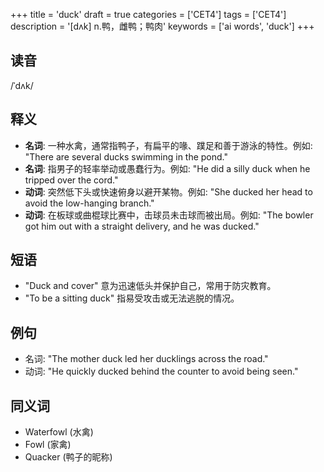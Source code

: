 +++
title = 'duck'
draft = true
categories = ['CET4']
tags = ['CET4']
description = '[dʌk] n.鸭，雌鸭；鸭肉'
keywords = ['ai words', 'duck']
+++

## 读音
/ˈdʌk/

## 释义
- **名词**: 一种水禽，通常指鸭子，有扁平的喙、蹼足和善于游泳的特性。例如: "There are several ducks swimming in the pond."
- **名词**: 指男子的轻率举动或愚蠢行为。例如: "He did a silly duck when he tripped over the cord."
- **动词**: 突然低下头或快速俯身以避开某物。例如: "She ducked her head to avoid the low-hanging branch."
- **动词**: 在板球或曲棍球比赛中，击球员未击球而被出局。例如: "The bowler got him out with a straight delivery, and he was ducked."

## 短语
- "Duck and cover" 意为迅速低头并保护自己，常用于防灾教育。
- "To be a sitting duck" 指易受攻击或无法逃脱的情况。

## 例句
- 名词: "The mother duck led her ducklings across the road."
- 动词: "He quickly ducked behind the counter to avoid being seen."

## 同义词
- Waterfowl (水禽)
- Fowl (家禽)
- Quacker (鸭子的昵称)
